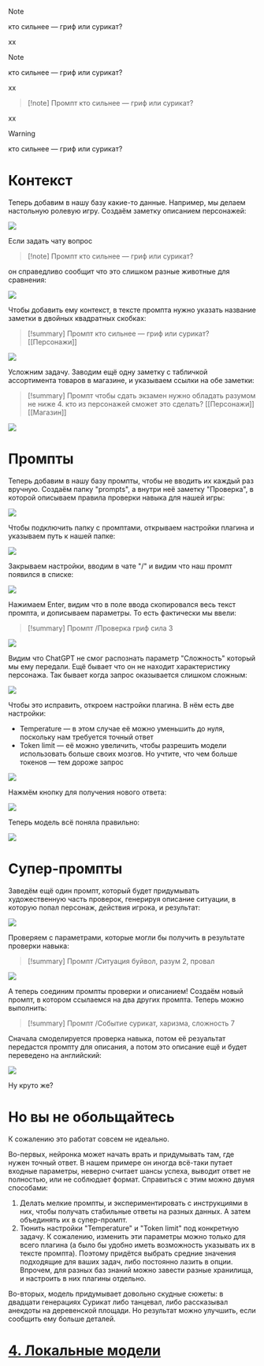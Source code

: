 
>[!note]
> кто сильнее — гриф или сурикат?

xx

> [!note]
> кто сильнее — гриф или сурикат?

xx

> [!note] Промпт
> кто сильнее — гриф или сурикат?

xx

>[!warning]
> кто сильнее — гриф или сурикат?

# Контекст

Теперь добавим в нашу базу какие-то данные. Например, мы делаем настольную ролевую игру. Создаём заметку описанием персонажей:

![](img/20250110173902.png)

Если задать чату вопрос
>[!note] Промпт
> кто сильнее — гриф или сурикат?

он справедливо сообщит что это слишком разные животные для сравнения:

![](img/20250110174002.png)

Чтобы добавить ему контекст, в тексте промпта нужно указать название заметки в двойных квадратных скобках:
> [!summary] Промпт
> кто сильнее — гриф или сурикат? [[Персонажи]]

![](img/20250110174330.png)

Усложним задачу. Заводим ещё одну заметку с табличкой ассортимента товаров в магазине, и указываем ссылки на обе заметки:
> [!summary] Промпт
> чтобы сдать экзамен нужно обладать разумом не ниже 4. кто из персонажей сможет это сделать? [[Персонажи]] [[Магазин]]

![](img/20250110180543.png)




# Промпты

Теперь добавим в нашу базу промпты, чтобы не вводить их каждый раз вручную. Создаём папку "prompts", а внутри неё заметку "Проверка", в которой описываем правила проверки навыка для нашей игры:

![](img/20250110182038.png)

Чтобы подключить папку с промптами, открываем настройки плагина и указываем путь к нашей папке:

![](img/20250110181730.png)

Закрываем настройки, вводим в чате "/" и видим что наш промпт появился в списке:

![](img/20250110182104.png)

Нажимаем Enter, видим что в поле ввода скопировался весь текст промпта, и дописываем параметры. То есть фактически мы ввели:
> [!summary] Промпт
> /Проверка гриф сила 3

![](img/20250110182919.png)

Видим что ChatGPT не смог распознать параметр "Сложность" который мы ему передали. Ещё бывает что он не находит характеристику персонажа. Так бывает когда запрос оказывается слишком сложным:

![](img/20250110183133.png)

Чтобы это исправить, откроем настройки плагина. В нём есть две настройки:
- Temperature — в этом случае её можно уменьшить до нуля, поскольку нам требуется точный ответ
- Token limit — её можно увеличить, чтобы разрешить модели использовать больше своих мозгов. Но учтите, что чем больше токенов — тем дороже запрос

![](img/20250110183403.png)

Нажмём кнопку для получения нового ответа:

![](img/20250110183547.png)

Теперь модель всё поняла правильно:

![](img/20250110183829.png)




# Супер-промпты

Заведём ещё один промпт, который будет придумывать художественную часть проверок, генерируя описание ситуации, в которую попал персонаж, действия игрока, и результат:

![](img/20250110184451.png)

Проверяем с параметрами, которые могли бы получить в результате проверки навыка:

> [!summary] Промпт
> /Ситуация буйвол, разум 2, провал

![](img/20250110185523.png)

А теперь соединим промпты проверки и описанием! Создаём новый промпт, в котором ссылаемся на два других промпта. Теперь можно выполнить:
> [!summary] Промпт
> /Событие сурикат, харизма, сложность 7

Сначала смоделируется проверка навыка, потом её резуальтат передастся промпту для описания, а потом это описание ещё и будет переведено на английский:

![](img/20250110190647.png)

Ну круто же?




# Но вы не обольщайтесь

К сожалению это работат совсем не идеально.

Во-первых, нейронка может начать врать и придумывать там, где нужен точный ответ. В нашем примере он иногда всё-таки путает входные параметры, неверно считает шансы успеха, выводит ответ не полностью, или не соблюдает формат. Справиться с этим можно двумя способами:
1. Делать мелкие промпты, и экспериментировать с инструкциями в них, чтобы получать стабильные ответы на разных данных. А затем объединять их в супер-промпт.
2. Тюнить настройки "Temperature" и "Token limit" под конкретную задачу. К сожалению, изменить эти параметры можно только для всего плагина (а было бы удобно иметь возможность указывать их в тексте промпта). Поэтому придётся выбрать средние значения подходящие для ваших задач, либо постоянно лазить в опции. Впрочем, для разных баз знаний можно завести разные хранилища, и настроить в них плагины отдельно.

Во-вторых, модель придумывает довольно скудные сюжеты: в двадцати генерациях Сурикат либо танцевал, либо рассказывал анекдоты на деревенской площади. Но результат можно улучшить, если сообщить ему больше деталей.



# [4. Локальные модели](4.%20Локальные%20модели.md)

